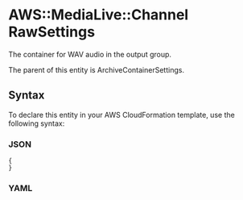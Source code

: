 # AWS::MediaLive::Channel RawSettings<a name="aws-properties-medialive-channel-rawsettings"></a>

The container for WAV audio in the output group\.

The parent of this entity is ArchiveContainerSettings\.

## Syntax<a name="aws-properties-medialive-channel-rawsettings-syntax"></a>

To declare this entity in your AWS CloudFormation template, use the following syntax:

### JSON<a name="aws-properties-medialive-channel-rawsettings-syntax.json"></a>

```
{
}
```

### YAML<a name="aws-properties-medialive-channel-rawsettings-syntax.yaml"></a>

```
```
